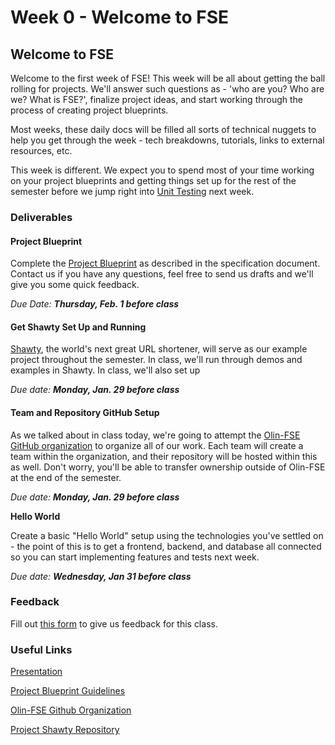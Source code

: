 # Week 0 - Welcome to FSE

## Welcome to FSE

Welcome to the first week of FSE! This week will be all about getting the ball rolling for projects. We'll answer such questions as - 'who are you? Who are we? What is FSE?', finalize project ideas, and start working through the process of creating project blueprints.

Most weeks, these daily docs will be filled all sorts of technical nuggets to help you get through the week - tech breakdowns, tutorials, links to external resources, etc.

This week is different. We expect you to spend most of your time working on your project blueprints and getting things set up for the rest of the semester before we jump right into [Unit Testing](week-1-unit-testing.md) next week.

### Deliverables

#### Project Blueprint

Complete the [Project Blueprint](../assignments/project-blueprint.md) as described in the specification document. Contact us if you have any questions, feel free to send us drafts and we'll give you some quick feedback.

_Due Date: **Thursday, Feb. 1 before class**_

#### Get Shawty Set Up and Running

[Shawty](https://github.com/olin-fse/shawty), the world's next great URL shortener, will serve as our example project throughout the semester. In class, we'll run through demos and examples in Shawty. In class, we'll also set up

_Due date: **Monday, Jan. 29 before class**_

#### Team and Repository GitHub Setup

As we talked about in class today, we're going to attempt the [Olin-FSE GitHub organization](https://github.com/olin-fse) to organize all of our work. Each team will create a team within the organization, and their repository will be hosted within this as well. Don't worry, you'll be able to transfer ownership outside of Olin-FSE at the end of the semester.

_Due date: **Monday, Jan. 29 before class**_

**Hello World**

Create a basic "Hello World" setup using the technologies you've settled on - the point of this is to get a frontend, backend, and database all connected so you can start implementing features and tests next week.

_Due date: **Wednesday, Jan 31 before class**_

### Feedback

Fill out [this form](https://goo.gl/forms/Q4EnHTHEdHM4S7gC2) to give us feedback for this class.

### Useful Links

[Presentation](https://docs.google.com/presentation/d/11AVDmMLpgm6YO8tBoE0HI_vRWFlcAvL-CjEe51kxql0/edit?usp=sharing)

[Project Blueprint Guidelines](../assignments/project-blueprint.md)

[Olin-FSE Github Organization](https://github.com/olin-fse/shawty)

[Project Shawty Repository](https://github.com/olin-fse)

